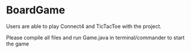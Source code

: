 # BoardGame
Users are able to play Connect4 and TicTacToe with the project. 

Please compile all files and run Game.java in terminal/commander to start the game
